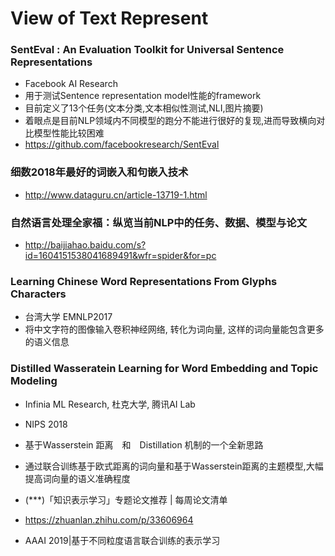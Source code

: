 # View of Text Represent

### SentEval : An Evaluation Toolkit for Universal Sentence Representations
+ Facebook AI Research 
+ 用于测试Sentence representation model性能的framework
+ 目前定义了13个任务(文本分类,文本相似性测试,NLI,图片摘要)
+ 着眼点是目前NLP领域内不同模型的跑分不能进行很好的复现,进而导致横向对比模型性能比较困难
+ https://github.com/facebookresearch/SentEval

### 细数2018年最好的词嵌入和句嵌入技术
+ http://www.dataguru.cn/article-13719-1.html

### 自然语言处理全家福：纵览当前NLP中的任务、数据、模型与论文
+ http://baijiahao.baidu.com/s?id=1604151538041689491&wfr=spider&for=pc

### Learning Chinese Word Representations From Glyphs Characters
+ 台湾大学 EMNLP2017
+ 将中文字符的图像输入卷积神经网络, 转化为词向量, 这样的词向量能包含更多的语义信息

### Distilled Wasseratein Learning for Word Embedding and Topic Modeling
+ Infinia ML Research, 杜克大学, 腾讯AI Lab
+ NIPS 2018
+ 基于Wasserstein 距离　和　Distillation 机制的一个全新思路
+ 通过联合训练基于欧式距离的词向量和基于Wasserstein距离的主题模型,大幅提高词向量的语义准确程度

 + (***)「知识表示学习」专题论文推荐 | 每周论文清单
  - https://zhuanlan.zhihu.com/p/33606964
+ AAAI 2019|基于不同粒度语言联合训练的表示学习

